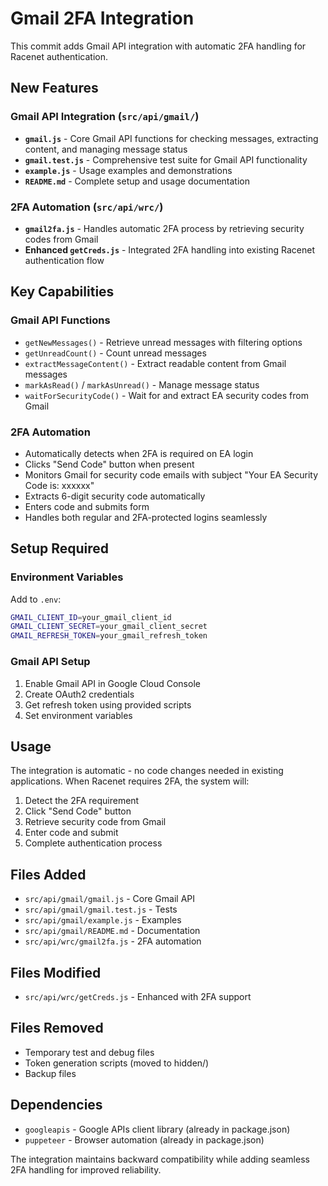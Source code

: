 # Gmail 2FA Integration

This commit adds Gmail API integration with automatic 2FA handling for Racenet authentication.

## New Features

### Gmail API Integration (`src/api/gmail/`)

- **`gmail.js`** - Core Gmail API functions for checking messages, extracting content, and managing message status
- **`gmail.test.js`** - Comprehensive test suite for Gmail API functionality
- **`example.js`** - Usage examples and demonstrations
- **`README.md`** - Complete setup and usage documentation

### 2FA Automation (`src/api/wrc/`)

- **`gmail2fa.js`** - Handles automatic 2FA process by retrieving security codes from Gmail
- **Enhanced `getCreds.js`** - Integrated 2FA handling into existing Racenet authentication flow

## Key Capabilities

### Gmail API Functions

- `getNewMessages()` - Retrieve unread messages with filtering options
- `getUnreadCount()` - Count unread messages
- `extractMessageContent()` - Extract readable content from Gmail messages
- `markAsRead()` / `markAsUnread()` - Manage message status
- `waitForSecurityCode()` - Wait for and extract EA security codes from Gmail

### 2FA Automation

- Automatically detects when 2FA is required on EA login
- Clicks "Send Code" button when present
- Monitors Gmail for security code emails with subject "Your EA Security Code is: xxxxxx"
- Extracts 6-digit security code automatically
- Enters code and submits form
- Handles both regular and 2FA-protected logins seamlessly

## Setup Required

### Environment Variables

Add to `.env`:

```bash
GMAIL_CLIENT_ID=your_gmail_client_id
GMAIL_CLIENT_SECRET=your_gmail_client_secret
GMAIL_REFRESH_TOKEN=your_gmail_refresh_token
```

### Gmail API Setup

1. Enable Gmail API in Google Cloud Console
2. Create OAuth2 credentials
3. Get refresh token using provided scripts
4. Set environment variables

## Usage

The integration is automatic - no code changes needed in existing applications. When Racenet requires 2FA, the system will:

1. Detect the 2FA requirement
2. Click "Send Code" button
3. Retrieve security code from Gmail
4. Enter code and submit
5. Complete authentication process

## Files Added

- `src/api/gmail/gmail.js` - Core Gmail API
- `src/api/gmail/gmail.test.js` - Tests
- `src/api/gmail/example.js` - Examples
- `src/api/gmail/README.md` - Documentation
- `src/api/wrc/gmail2fa.js` - 2FA automation

## Files Modified

- `src/api/wrc/getCreds.js` - Enhanced with 2FA support

## Files Removed

- Temporary test and debug files
- Token generation scripts (moved to hidden/)
- Backup files

## Dependencies

- `googleapis` - Google APIs client library (already in package.json)
- `puppeteer` - Browser automation (already in package.json)

The integration maintains backward compatibility while adding seamless 2FA handling for improved reliability.
